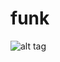 # funk
![alt tag](https://psv4.vk.me/c610221/u55041164/docs/070c04f30f1e/Konechnaya_Skhema_2.png?extra=16AKnbxuPxEgfZdrBjsMy6zeFZPyBuJHxAViArTIq3W3MQeA2hRT-2agrefz7GpsKtO2NWMszAk5tRUbSA3jTbwd5OL3V5A)
